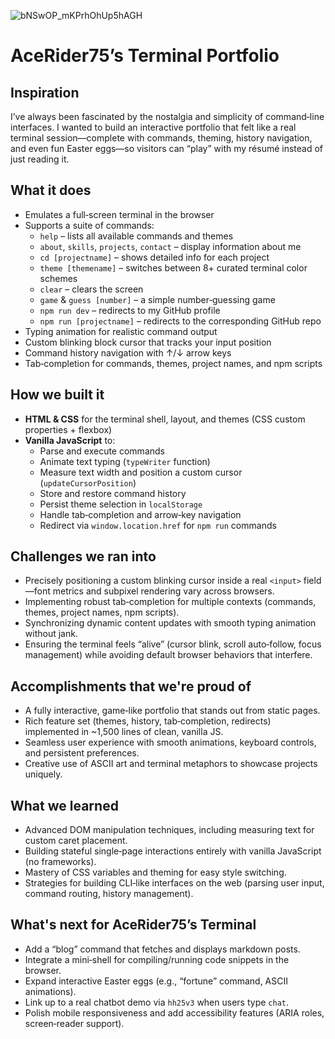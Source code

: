 
![bNSwOP_mKPrhOhUp5hAGH](https://github.com/user-attachments/assets/84e30365-d5b7-4b8f-a172-18b07b7705ea)

# AceRider75’s Terminal Portfolio

## Inspiration
I’ve always been fascinated by the nostalgia and simplicity of command‐line interfaces. I wanted to build an interactive portfolio that felt like a real terminal session—complete with commands, theming, history navigation, and even fun Easter eggs—so visitors can “play” with my résumé instead of just reading it.  

## What it does
- Emulates a full‐screen terminal in the browser  
- Supports a suite of commands:
  - `help` – lists all available commands and themes  
  - `about`, `skills`, `projects`, `contact` – display information about me  
  - `cd [projectname]` – shows detailed info for each project  
  - `theme [themename]` – switches between 8+ curated terminal color schemes  
  - `clear` – clears the screen  
  - `game` & `guess [number]` – a simple number‐guessing game  
  - `npm run dev` – redirects to my GitHub profile  
  - `npm run [projectname]` – redirects to the corresponding GitHub repo  
- Typing animation for realistic command output  
- Custom blinking block cursor that tracks your input position  
- Command history navigation with ↑/↓ arrow keys  
- Tab‐completion for commands, themes, project names, and npm scripts  

## How we built it
- **HTML & CSS** for the terminal shell, layout, and themes (CSS custom properties + flexbox)  
- **Vanilla JavaScript** to:
  - Parse and execute commands  
  - Animate text typing (`typeWriter` function)  
  - Measure text width and position a custom cursor (`updateCursorPosition`)  
  - Store and restore command history  
  - Persist theme selection in `localStorage`  
  - Handle tab‐completion and arrow‐key navigation  
  - Redirect via `window.location.href` for `npm run` commands  

## Challenges we ran into
- Precisely positioning a custom blinking cursor inside a real `<input>` field—font metrics and subpixel rendering vary across browsers.  
- Implementing robust tab‐completion for multiple contexts (commands, themes, project names, npm scripts).  
- Synchronizing dynamic content updates with smooth typing animation without jank.  
- Ensuring the terminal feels “alive” (cursor blink, scroll auto‐follow, focus management) while avoiding default browser behaviors that interfere.

## Accomplishments that we're proud of
- A fully interactive, game‐like portfolio that stands out from static pages.  
- Rich feature set (themes, history, tab‐completion, redirects) implemented in ~1,500 lines of clean, vanilla JS.  
- Seamless user experience with smooth animations, keyboard controls, and persistent preferences.  
- Creative use of ASCII art and terminal metaphors to showcase projects uniquely.

## What we learned
- Advanced DOM manipulation techniques, including measuring text for custom caret placement.  
- Building stateful single‐page interactions entirely with vanilla JavaScript (no frameworks).  
- Mastery of CSS variables and theming for easy style switching.  
- Strategies for building CLI‐like interfaces on the web (parsing user input, command routing, history management).

## What's next for AceRider75’s Terminal
- Add a “blog” command that fetches and displays markdown posts.  
- Integrate a mini‐shell for compiling/running code snippets in the browser.  
- Expand interactive Easter eggs (e.g., “fortune” command, ASCII animations).  
- Link up to a real chatbot demo via `hh25v3` when users type `chat`.  
- Polish mobile responsiveness and add accessibility features (ARIA roles, screen‐reader support).  

